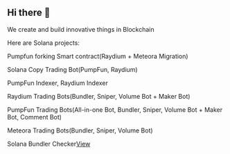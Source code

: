 ## Hi there 👋

<!--

**Here are some ideas to get you started:**

🙋‍♀️ A short introduction - what is your organization all about?
🌈 Contribution guidelines - how can the community get involved?
👩‍💻 Useful resources - where can the community find your docs? Is there anything else the community should know?
🍿 Fun facts - what does your team eat for breakfast?
🧙 Remember, you can do mighty things with the power of [Markdown](https://docs.github.com/github/writing-on-github/getting-started-with-writing-and-formatting-on-github/basic-writing-and-formatting-syntax)
-->

We create and build innovative things in Blockchain

Here are Solana projects:

Pumpfun forking Smart contract(Raydium + Meteora Migration)

Solana Copy Trading Bot(PumpFun, Raydium)

PumpFun Indexer, Raydium Indexer

Raydium Trading Bots(Bundler, Sniper, Volume Bot + Maker Bot)

PumpFun Trading Bots(All-in-one Bot, Bundler, Sniper, Volume Bot + Maker Bot, Comment Bot)

Meteora Trading Bots(Bundler, Sniper, Volume Bot)

Solana Bundler Checker[View](https://github.com/NexusSoluOrg/solana-bundler-checker)
